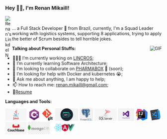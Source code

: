 ### Hey 👋🏽, I'm Renan Mikaill!

<a href="https://br.linkedin.com/in/renan-mikaill-mantovani-07244b49"><img align="left" alt="Renan's LinkdeIN" width="22px" src="https://cdn.jsdelivr.net/npm/simple-icons@v3/icons/linkedin.svg" /></a>

<br />

... a Full Stack Developer 🚀 from Brazil, currently, I'm a Squad Leader working with logistics systems, supporting 8 applications, trying to apply the better of Scrum besides to tell horrible jokes.

  <img align="right" alt="GIF" src="https://media.giphy.com/media/836HiJc7pgzy8iNXCn/giphy.gif" />
  
**Talking about Personal Stuffs:**

- 👨🏽‍💻 I’m currently working on [LINCROS](https://www.lincros.com/);
- 🌱 I’m currently learning Software Architecture; 
- 👯 I’m looking to collaborate on [PHARMABOX](https://github.com/renanmzm/PHARMABOX) 🤝 (soon);
- 🤔 I’m looking for help with Docker and kubernetes 😭;
- 💬 Ask me about anything, I am happy to help;
- 📫 How to reach me: renan.mikaill@gmail.com;
- 📝[Resume](https://docs.google.com/document/d/e/2PACX-1vSvfUyWyuM6l0EK2aGhb4rHZsvt0fmWYrnIqq5Wm2yh0RPcmLzAnwL21dfyuzTfbvzUQel1Mg3yi_xC/pub)

**Languages and Tools:**  


<code><img height="40" src="https://github.com/renanmzm/renanmzm/blob/master/java.png"></code>
<code><img height="40" src="https://github.com/renanmzm/renanmzm/blob/master/kisspng-c-programming-language-logo-microsoft-visual-stud-atlas-portfolio-5b899192d7c600.1628571115357423548838.png"></code>
<code><img height="40" src="https://github.com/renanmzm/renanmzm/blob/master/kisspng-computer-icons-pro-git-portable-network-graphics-i-git-book-pro-git-app-app-5b80546c513c68.2896615215351368763328.png"></code>
<code><img height="40" src="https://github.com/renanmzm/renanmzm/blob/master/api.png"></code>
<code><img height="40" src="https://github.com/renanmzm/renanmzm/blob/master/postgresql.png"></code>
<code><img height="40" src="https://github.com/renanmzm/renanmzm/blob/master/sqlserver.png"></code>
<code><img height="40" src="https://github.com/renanmzm/renanmzm/blob/master/visual%20studio.png"></code>
<code><img height="40" src="https://github.com/renanmzm/renanmzm/blob/master/kisspng-intellij-idea-integrated-development-environment-c-java-plum-5ad4c79b02dad6.2641825315238941710117.png"></code>
<code><img height="40" src="https://github.com/renanmzm/renanmzm/blob/master/vscode.png"></code>
<code><img height="40" src="https://github.com/renanmzm/renanmzm/blob/master/couchbase.png"></code>
<code><img height="40" src="https://github.com/renanmzm/renanmzm/blob/master/mongo.png"></code>
<code><img height="40" src="https://github.com/renanmzm/renanmzm/blob/master/pngwing.com.png"></code>
